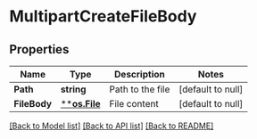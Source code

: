 # MultipartCreateFileBody

## Properties
Name | Type | Description | Notes
------------ | ------------- | ------------- | -------------
**Path** | **string** | Path to the file | [default to null]
**FileBody** | [****os.File**](*os.File.md) | File content | [default to null]

[[Back to Model list]](../README.md#documentation-for-models) [[Back to API list]](../README.md#documentation-for-api-endpoints) [[Back to README]](../README.md)

